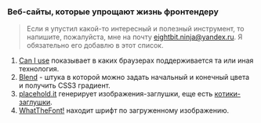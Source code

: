 ### Веб-сайты, которые упрощают жизнь фронтендеру

> Если я упустил какой-то интересный и полезный инструмент, то напишите, пожалуйста, мне на почту eightbit.ninja@yandex.ru. Я обязательно его добавлю в этот список.

1. [Can I use][1] показывает в каких браузерах поддерживается та или иная технология.
2. [Blend][2] - штука в которой можно задать начальный и конечный цвета и получить CSS3 градиент.
3. [placehold.it][3] генерирует изображения-заглушки, еще есть [котики-заглушки][4].
4. [WhatTheFont!][5] находит шрифт по загруженному изображению.

[1]: http://caniuse.com
[2]: http://colinkeany.com/blend/
[3]: http://placehold.it/
[4]: http://placekitten.com/
[5]: https://www.myfonts.com/WhatTheFont
